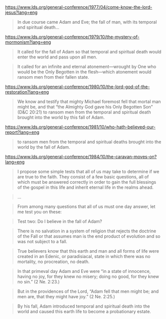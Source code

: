 
https://www.lds.org/general-conference/1977/04/come-know-the-lord-jesus?lang=eng

> In due course came Adam and Eve; the fall of man, with its temporal and
spiritual death...

https://www.lds.org/general-conference/1979/10/the-mystery-of-mormonism?lang=eng

> It called for the fall of Adam so that temporal and spiritual death would enter the world and pass upon all men.

> It called for an infinite and eternal atonement—wrought by One who would be the Only Begotten in the flesh—which atonement would ransom men from their fallen state.


https://www.lds.org/general-conference/1980/10/the-lord-god-of-the-restoration?lang=eng

> We know and testify that mighty Michael foremost fell that mortal man might be, and that “the Almighty God gave his Only Begotten Son” (D&C 20:21) to ransom men from the temporal and spiritual death brought into the world by this fall of Adam.


https://www.lds.org/general-conference/1981/10/who-hath-believed-our-report?lang=eng

> to ransom men from the temporal and spiritual deaths brought into the world by the fall of Adam.


https://www.lds.org/general-conference/1984/10/the-caravan-moves-on?lang=eng

> I propose some simple tests that all of us may take to determine if we are true to the faith. They consist of a few basic questions, all of which must be answered correctly in order to gain the full blessings of the gospel in this life and inherit eternal life in the realms ahead.

> ...

> From among many questions that all of us must one day answer, let me test you on these:

> Test two: Do I believe in the fall of Adam?

> There is no salvation in a system of religion that rejects the doctrine of the Fall or that assumes man is the end product of evolution and so was not subject to a fall.

> True believers know that this earth and man and all forms of life were created in an Edenic, or paradisiacal, state in which there was no mortality, no procreation, no death.

> In that primeval day Adam and Eve were “in a state of innocence, having no joy, for they knew no misery; doing no good, for they knew no sin.” (2 Ne. 2:23.)

> But in the providences of the Lord, “Adam fell that men might be; and men are, that they might have joy.” (2 Ne. 2:25.)

> By his fall, Adam introduced temporal and spiritual death into the world and caused this earth life to become a probationary estate.
